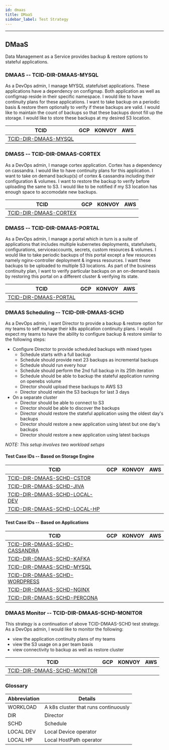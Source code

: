 ```yaml
---
id: dmaas
title: DMaaS
sidebar_label: Test Strategy
---
```

------

## DMaaS

Data Management as a Service provides backup & restore options to stateful applications.

### DMAAS -- TCID-DIR-DMAAS-MYSQL
As a DevOps admin, I manage MYSQL statefulset applications. These applications have a dependency on configmap. Both application as well as configmap reside in their specific namespace. I would like to have continuity plans for these applications. I want to take backup on a periodic basis & restore them optionally to verify if these backups are valid. I would like to maintain the count of backups so that these backups donot fill up the storage. I would like to store these backups at my desired S3 location.

| TCID                                             |  GCP  |  KONVOY | AWS |
| ------------------------------------------------ |  ---- |  ------ | --- |
| [TCID-DIR-DMAAS-MYSQL](TCID-DIR-DMAAS-MYSQL)     |       |         |     |


### DMASS -- TCID-DIR-DMAAS-CORTEX
As a DevOps admin, I manage cortex application. Cortex has a dependency on cassandra. I would like to have continuity plans for this application. I want to take on demand backup(s) of cortex & cassandra including their configuration & volumes. I want to restore the backup to verify before uploading the same to S3. I would like to be notified if my S3 location has enough space to accomodate new backups.

| TCID                                             |  GCP  |  KONVOY | AWS |
| ------------------------------------------------ |  ---- |  ------ | --- |
| [TCID-DIR-DMAAS-CORTEX](TCID-DIR-DMAAS-CORTEX)   |       |         |     |


### DMASS -- TCID-DIR-DMAAS-PORTAL
As a DevOps admin, I manage a portal which in turn is a suite of applications that includes multiple kubernetes deployments, statefulsets, configurations, serviceaccounts, secrets, custom resources & volumes. I would like to take periodic backups of this portal except a few resources namely nginx-controller deployment & ingress resources. I want these backups to be uploaded to multiple S3 locations. As part of the business continuity plan, I want to verify particular backups on an on-demand basis by restoring this portal on a different cluster & verifying its state.

| TCID                                             |  GCP  |  KONVOY | AWS |
| ------------------------------------------------ |  ---- |  ------ | --- |
| [TCID-DIR-DMAAS-PORTAL](TCID-DIR-DMAAS-PORTAL)   |       |         |     |


### DMAAS Scheduling -- TCID-DIR-DMAAS-SCHD
As a DevOps admin, I want Director to provide a backup & restore option for my teams to self manage their k8s application continuity plans. I would expect my teams to have the ability to configure backup & restore similar to the following steps:

- Configure Director to provide scheduled backups with mixed types
    - Schedule starts with a full backup
    - Schedule should provide next 23 backups as incremental backups
    - Schedule should run every hour
    - Schedule should perform the 2nd full backup in its 25th iteration
    - Schedule should be able to backup the stateful application running on openebs volume
    - Director should upload these backups to AWS S3
    - Director should retain the S3 backups for last 3 days
- On a separate cluster
    - Director should be able to connect to S3
    - Director should be able to discover the backups
    - Director should restore the stateful application using the oldest day's backups
    - Director should restore a new application using latest but one day's backups
    - Director should restore a new application using latest backups

_NOTE: This setup involves two workload setups_

#### Test Case IDs -- Based on Storage Engine

| TCID                                                              |  GCP  |  KONVOY | AWS |
| ----------------------------------------------------------------- |  ---- |  ------ | --- |
| [TCID-DIR-DMAAS-SCHD-CSTOR](TCID-DIR-DMAAS-SCHD-CSTOR)            |       |         |     |
| [TCID-DIR-DMAAS-SCHD-JIVA](TCID-DIR-DMAAS-SCHD-JIVA)              |       |         |     |
| [TCID-DIR-DMAAS-SCHD-LOCAL-DEV](TCID-DIR-DMAAS-SCHD-LOCAL-DEV)    |       |         |     |
| [TCID-DIR-DMAAS-SCHD-LOCAL-HP](TCID-DIR-DMAAS-SCHD-LOCAL-HP)      |       |         |     |

#### Test Case IDs -- Based on Applications

| TCID                                                              |  GCP  | KONVOY  | AWS |
| ----------------------------------------------------------------- |  ---- | ------- | ----|
| [TCID-DIR-DMAAS-SCHD-CASSANDRA](TCID-DIR-DMAAS-SCHD-CASSANDRA)    |       |         |     |
| [TCID-DIR-DMAAS-SCHD-KAFKA](TCID-DIR-DMAAS-SCHD-KAFKA)            |       |         |     |
| [TCID-DIR-DMAAS-SCHD-MYSQL](TCID-DIR-DMAAS-SCHD-MYSQL)            |       |         |     |
| [TCID-DIR-DMAAS-SCHD-WORDPRESS](TCID-DIR-DMAAS-SCHD-WORDPRESS)    |       |         |     |
| [TCID-DIR-DMAAS-SCHD-NGINX](TCID-DIR-DMAAS-SCHD-NGINX)            |       |         |     |
| [TCID-DIR-DMAAS-SCHD-PERCONA](TCID-DIR-DMAAS-SCHD-PERCONA)        |       |         |     |


### DMAAS Monitor -- TCID-DIR-DMAAS-SCHD-MONITOR
This strategy is a continuation of above TCID-DMAAS-SCHD test strategy. As a DevOps admin, I would like to monitor the following:
- view the application continuity plans of my teams
- view the S3 usage on a per team basis
- view connectivity to backup as well as restore cluster

| TCID                                                          |  GCP  | KONVOY  | AWS |
| ------------------------------------------------------------- |  ---- | ------- | ----|
| [TCID-DIR-DMAAS-SCHD-MONITOR](TCID-DIR-DMAAS-SCHD-MONITOR)    |       |         |     |

### Glossary

| Abbreviation     | Details                                           |
| ---------------- | ------------------------------------------------- |
| WORKLOAD         | A k8s cluster that runs continuously              |
| DIR              | Director                                          |
| SCHD             | Schedule                                          |
| LOCAL DEV        | Local Device operator                             |
| LOCAL HP         | Local HostPath operator                           |
